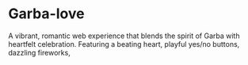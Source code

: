 # Garba-love
 A vibrant, romantic web experience that blends the spirit of Garba with heartfelt celebration. Featuring a beating heart, playful yes/no buttons, dazzling fireworks, 

